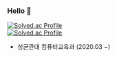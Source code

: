 ### Hello  👋

<!--
**HelloSJ00/HelloSJ00** is a ✨ _special_ ✨ repository because its `README.md` (this file) appears on your GitHub profile.

Here are some ideas to get you started:

- 🔭 I’m currently working on ...
- 🌱 I’m currently learning ...
- 👯 I’m looking to collaborate on ...
- 🤔 I’m looking for help with ...
- 💬 Ask me about ...
- 📫 How to reach me: ...
- 😄 Pronouns: ...
- ⚡ Fun fact: ...
-->

  [![Solved.ac Profile](http://mazassumnida.wtf/api/generate_badge?boj=skku03062)](https://solved.ac/skku03062)
  <br>
  [![Solved.ac Profile](http://mazassumnida.wtf/api/generate_badge?boj=hellosj2000)](https://solved.ac/hellosj2000)
  <br>



- 성균관대 컴퓨터교육과 (2020.03 ~)
